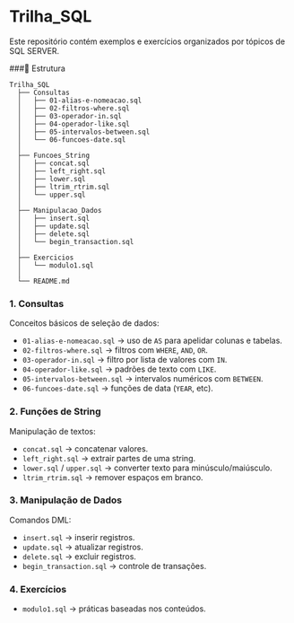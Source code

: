 # Trilha_SQL

Este repositório contém exemplos e exercícios organizados por tópicos de SQL SERVER.

###📂 Estrutura
````
Trilha_SQL
  ├── Consultas
  │   ├── 01-alias-e-nomeacao.sql
  │   ├── 02-filtros-where.sql
  │   ├── 03-operador-in.sql
  │   ├── 04-operador-like.sql
  │   ├── 05-intervalos-between.sql
  │   └── 06-funcoes-date.sql
  │
  ├── Funcoes_String
  │   ├── concat.sql
  │   ├── left_right.sql
  │   ├── lower.sql
  │   ├── ltrim_rtrim.sql
  │   └── upper.sql
  │
  ├── Manipulacao_Dados
  │   ├── insert.sql
  │   ├── update.sql
  │   ├── delete.sql
  │   └── begin_transaction.sql
  │
  ├── Exercicios
  │   └── modulo1.sql
  │
  └── README.md 
````

### 1. Consultas
Conceitos básicos de seleção de dados:
- `01-alias-e-nomeacao.sql` → uso de `AS` para apelidar colunas e tabelas.
- `02-filtros-where.sql` → filtros com `WHERE`, `AND`, `OR`.
- `03-operador-in.sql` → filtro por lista de valores com `IN`.
- `04-operador-like.sql` → padrões de texto com `LIKE`.
- `05-intervalos-between.sql` → intervalos numéricos com `BETWEEN`.
- `06-funcoes-date.sql` → funções de data (`YEAR`, etc).

### 2. Funções de String
Manipulação de textos:
- `concat.sql` → concatenar valores.
- `left_right.sql` → extrair partes de uma string.
- `lower.sql` / `upper.sql` → converter texto para minúsculo/maiúsculo.
- `ltrim_rtrim.sql` → remover espaços em branco.

### 3. Manipulação de Dados
Comandos DML:
- `insert.sql` → inserir registros.
- `update.sql` → atualizar registros.
- `delete.sql` → excluir registros.
- `begin_transaction.sql` → controle de transações.

### 4. Exercícios
- `modulo1.sql` → práticas baseadas nos conteúdos.


